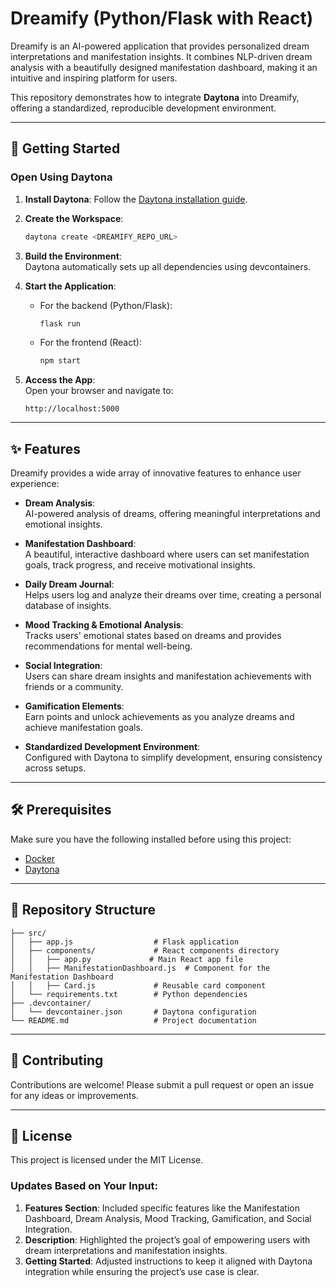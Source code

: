 
# Dreamify  (Python/Flask with React)

Dreamify is an AI-powered application that provides personalized dream interpretations and manifestation insights. It combines NLP-driven dream analysis with a beautifully designed manifestation dashboard, making it an intuitive and inspiring platform for users.

This repository demonstrates how to integrate **Daytona** into Dreamify, offering a standardized, reproducible development environment.

---

## 🚀 Getting Started  

### Open Using Daytona  

1. **Install Daytona**: Follow the [Daytona installation guide](https://www.daytona.io/docs/installation/installation/).  

2. **Create the Workspace**:  
   ```bash  
   daytona create <DREAMIFY_REPO_URL> 
   ```  

3. **Build the Environment**:  
   Daytona automatically sets up all dependencies using devcontainers.  

4. **Start the Application**:  

   - For the backend (Python/Flask):  
     ```bash  
     flask run  
     ```  
   - For the frontend (React):  
     ```bash  
     npm start  
     ```  

5. **Access the App**:  
   Open your browser and navigate to:  
   ```
   http://localhost:5000
   ```  

---

## ✨ Features  

Dreamify provides a wide array of innovative features to enhance user experience:

- **Dream Analysis**:  
  AI-powered analysis of dreams, offering meaningful interpretations and emotional insights.

- **Manifestation Dashboard**:  
  A beautiful, interactive dashboard where users can set manifestation goals, track progress, and receive motivational insights.

- **Daily Dream Journal**:  
  Helps users log and analyze their dreams over time, creating a personal database of insights.

- **Mood Tracking & Emotional Analysis**:  
  Tracks users' emotional states based on dreams and provides recommendations for mental well-being.

- **Social Integration**:  
  Users can share dream insights and manifestation achievements with friends or a community.

- **Gamification Elements**:  
  Earn points and unlock achievements as you analyze dreams and achieve manifestation goals.

- **Standardized Development Environment**:  
  Configured with Daytona to simplify development, ensuring consistency across setups.

---

## 🛠 Prerequisites  

Make sure you have the following installed before using this project:  

- [Docker](https://www.docker.com/)  
- [Daytona](https://www.daytona.io/docs/installation/installation/)  

---

## 📂 Repository Structure  

```plaintext  
├── src/  
│   ├── app.js                  # Flask application  
│   ├── components/             # React components directory  
│   │   ├── app.py             # Main React app file  
│   │   ├── ManifestationDashboard.js  # Component for the Manifestation Dashboard  
│   │   ├── Card.js             # Reusable card component  
│   └── requirements.txt        # Python dependencies  
├── .devcontainer/  
│   └── devcontainer.json       # Daytona configuration  
└── README.md                   # Project documentation  

```  

---

## 🤝 Contributing  

Contributions are welcome! Please submit a pull request or open an issue for any ideas or improvements.

---

## 📜 License  

This project is licensed under the MIT License.  


### Updates Based on Your Input:
1. **Features Section**: Included specific features like the Manifestation Dashboard, Dream Analysis, Mood Tracking, Gamification, and Social Integration.
2. **Description**: Highlighted the project’s goal of empowering users with dream interpretations and manifestation insights.
3. **Getting Started**: Adjusted instructions to keep it aligned with Daytona integration while ensuring the project’s use case is clear.


